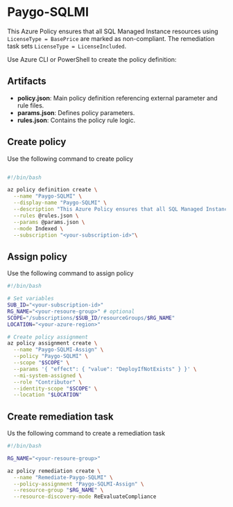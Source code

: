 # Paygo-SQLMI 

This Azure Policy ensures that all SQL Managed Instance resources using `LicenseType = BasePrice` are marked as non-compliant. The remediation task sets `LicenseType = LicenseIncluded`.

Use Azure CLI or PowerShell to create the policy definition:

## Artifacts

- **policy.json**: Main policy definition referencing external parameter and rule files.
- **params.json**: Defines policy parameters.
- **rules.json**: Contains the policy rule logic.

## Create policy
Use the following command to create policy

```bash

#!/bin/bash

az policy definition create \
  --name "Paygo-SQLMI" \
  --display-name "Paygo-SQLMI" \
  --description "This Azure Policy ensures that all SQL Managed Instance resources using LicenseType = BasePrice are marked as non-compliant. The remediation task sets LicenseType = LicenseIncluded." \
  --rules @rules.json \
  --params @params.json \
  --mode Indexed \
  --subscription "<your-subscription-id>"\
```

## Assign policy

Use the following command to assign policy

```bash
#!/bin/bash

# Set variables
SUB_ID="<your-subscription-id>"
RG_NAME="<your-resoure-group>" # optional
SCOPE="/subscriptions/$SUB_ID/resourceGroups/$RG_NAME"
LOCATION="<your-azure-region>"

# Create policy assignment
az policy assignment create \
  --name "Paygo-SQLMI-Assign" \
  --policy "Paygo-SQLMI" \
  --scope "$SCOPE" \
  --params '{ "effect": { "value": "DeployIfNotExists" } }' \
  --mi-system-assigned \
  --role "Contributor" \
  --identity-scope "$SCOPE" \
  --location "$LOCATION"
```

## Create remediation task

Us the following command to create a remediation task

```bash
#!/bin/bash

RG_NAME="<your-resoure-group>"

az policy remediation create \
  --name "Remediate-Paygo-SQLMI" \
  --policy-assignment "Paygo-SQLMI-Assign" \
  --resource-group "$RG_NAME" \
  --resource-discovery-mode ReEvaluateCompliance
```
